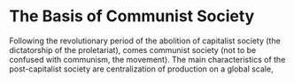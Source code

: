 # The Basis of Communist Society

Following the revolutionary period of the abolition of capitalist society (the dictatorship of the proletariat), comes communist society (not to be confused with communism, the movement). The main characteristics of the post-capitalist society are centralization of production on a global scale, 
